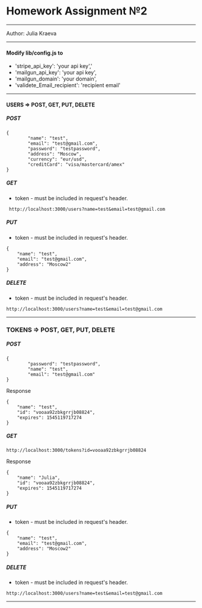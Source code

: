 # Homework Assignment №2
***
Author: Julia Kraeva
***



#### Modify lib/config.js to 

* 'stripe_api_key': 'your api key','
* 'mailgun_api_key': 'your api key',
* 'mailgun_domain': 'your domain',
* 'validete_Email_recipient': 'recipient email'
***


#### USERS => POST, GET, PUT, DELETE

##### POST
```
{
        "name": "test",
        "email": "test@gmail.com",
        "password": "testpassword",
        "address": "Moscow",
        "currency": "eur/usd",
        "creditCard": "visa/mastercard/amex"
}
```

##### GET

* token - must be included in request's header.

``` http://localhost:3000/users?name=test&email=test@gmail.com```


##### PUT

* token - must be included in request's header.
```
{
    "name": "test",
    "email": "test@gmail.com",
    "address": "Moscow2"
}
```

##### DELETE

* token - must be included in request's header.

``` http://localhost:3000/users?name=test&email=test@gmail.com ```

***


### TOKENS => POST, GET, PUT, DELETE

##### POST
```
{
        "password": "testpassword",
        "name": "test",
        "email": "test@gmail.com"
}
```
Response
```
{
    "name": "test",
    "id": "vooaa92zbkgrrjb08824",
    "expires": 1545119717274
}
```

##### GET

``` http://localhost:3000/tokens?id=vooaa92zbkgrrjb08824 ```

Response
```
{
    "name": "Julia",
    "id": "vooaa92zbkgrrjb08824",
    "expires": 1545119717274
}
```

##### PUT

* token - must be included in request's header.
```
{
    "name": "test",
    "email": "test@gmail.com",
    "address": "Moscow2"
}
```

##### DELETE

* token - must be included in request's header.

``` http://localhost:3000/users?name=test&email=test@gmail.com ```

***
